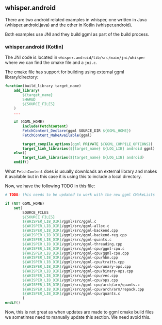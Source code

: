 ## whisper.android
There are two android related examples in whisper, one written in Java
(whisper.android.java) and the other in Kotlin (whisper.android).

Both examples use JNI and they build ggml as part of the build process.

### whisper.android (Kotlin)
The JNI code is located in `whisper.android/lib/src/main/jni/whisper` where
we can find the cmake file and a `jni.c`.

The cmake file has support for building using external ggml library/directory:
```cmake
function(build_library target_name)
    add_library(
        ${target_name}
        SHARED
        ${SOURCE_FILES}
    )
    ...

    if (GGML_HOME)
        include(FetchContent)
        FetchContent_Declare(ggml SOURCE_DIR ${GGML_HOME})
        FetchContent_MakeAvailable(ggml)

        target_compile_options(ggml PRIVATE ${GGML_COMPILE_OPTIONS})
        target_link_libraries(${target_name} ${LOG_LIB} android ggml)
    else()
        target_link_libraries(${target_name} ${LOG_LIB} android)
    endif()
```
What `FetchContent` does is usually downloads an external library and makes it
available but in this case it is using this to include a local directory.

Now, we have the following TODO in this file:
```cmake
# TODO: this needs to be updated to work with the new ggml CMakeLists

if (NOT GGML_HOME)
    set(
        SOURCE_FILES
        ${SOURCE_FILES}
        ${WHISPER_LIB_DIR}/ggml/src/ggml.c
        ${WHISPER_LIB_DIR}/ggml/src/ggml-alloc.c
        ${WHISPER_LIB_DIR}/ggml/src/ggml-backend.cpp
        ${WHISPER_LIB_DIR}/ggml/src/ggml-backend-reg.cpp
        ${WHISPER_LIB_DIR}/ggml/src/ggml-quants.c
        ${WHISPER_LIB_DIR}/ggml/src/ggml-threading.cpp
        ${WHISPER_LIB_DIR}/ggml/src/ggml-cpu/ggml-cpu.c
        ${WHISPER_LIB_DIR}/ggml/src/ggml-cpu/ggml-cpu.cpp
        ${WHISPER_LIB_DIR}/ggml/src/ggml-cpu/hbm.cpp
        ${WHISPER_LIB_DIR}/ggml/src/ggml-cpu/traits.cpp
        ${WHISPER_LIB_DIR}/ggml/src/ggml-cpu/unary-ops.cpp
        ${WHISPER_LIB_DIR}/ggml/src/ggml-cpu/binary-ops.cpp
        ${WHISPER_LIB_DIR}/ggml/src/ggml-cpu/vec.cpp
        ${WHISPER_LIB_DIR}/ggml/src/ggml-cpu/ops.cpp
        ${WHISPER_LIB_DIR}/ggml/src/ggml-cpu/arch/arm/quants.c
        ${WHISPER_LIB_DIR}/ggml/src/ggml-cpu/arch/arm/repack.cpp
        ${WHISPER_LIB_DIR}/ggml/src/ggml-cpu/quants.c
        )
endif()
```
Now, this is not great as when updates are made to ggml cmake build files we
sometimes need to manually update this section. We need avoid this.
